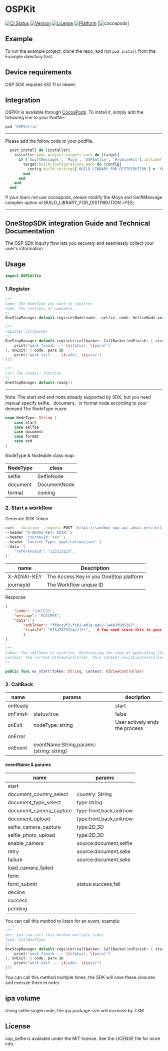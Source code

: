 # OSPKit

[![CI Status](https://img.shields.io/travis/loong/osp_selfie.svg?style=flat)](https://travis-ci.org/loong/osp_selfie)
[![Version](https://img.shields.io/cocoapods/v/osp_selfie.svg?style=flat)](https://cocoapods.org/pods/osp_selfie)
[![License](https://img.shields.io/cocoapods/l/osp_selfie.svg?style=flat)](https://cocoapods.org/pods/osp_selfie)
[![Platform](https://img.shields.io/cocoapods/p/osp_selfie.svg?style=flat)](https://cocoapods.org/pods/osp_selfie)
[![cocoapods](https://cocoapods.org/pods/OSPKit)]

## Example

To run the example project, clone the repo, and run `pod install` from the Example directory first.

## Device requirements

OSP SDK requires iOS 11 or newer.

## Integration

OSPKit is available through [CocoaPods](https://cocoapods.org). To install
it, simply add the following line to your Podfile:


```ruby
pod 'OSPSelfie'
```

----
Please add the follow code to your podfile.
```ruby
  post_install do |installer|
    installer.pods_project.targets.each do |target|
      if ['SwiftMessages', 'Moya', 'OSPSelfie', 'PromiseKit'].include? target.name
        target.build_configurations.each do |config|
          config.build_settings['BUILD_LIBRARY_FOR_DISTRIBUTION'] = 'YES'
        end
      end
    end
  end
```

If your team not use cocoapods, please modify the Moya and SwiftMessage complier option of BUILD_LIBRARY_FOR_DISTRIBUTION =YES;

----

## OneStopSDK integration Guide and Technical Documentation

The OSP SDK Inquiry flow lets you securely and seamlessly collect your user's information

## Usage

```swift
import OSPSelfie
```

### 1.Register

```swift
/**
name: The NodeType you want to register.
node: The instance of nodeable.
*/
OneStopManager.default.registerNode(name: .selfie, node: SelfieNode.init())

/**
register callbacker
*/
OneStopManager.default.register(callbacker: CallBacker(onFinish: { status, para in
    print("work finish --- \(status), \(para)")
}, onExit: { code, para in
    print("work exit --- \(code), \(para)")
}))

/**
call the ready() function
*/
OneStopManager.default.ready()
```

---
Note: The start and end node already supported by SDK, but you need manual specify selfie、document、or format node according to your demand.The NodeType euum:

```swift
enum NodeType: String {
    case start
    case selfie
    case document
    case format
    case end
}
```

NodeType & Nodeable class map:

|NodeType   |class          |
|-------    |-------        |
|selfie     |SelfieNode     |
|document   |DocumentNode   |
|format     |coming         |

### 2. Start a workflow

Generate SDK Token

```sh
curl --location --request POST 'https://sandbox-oop-api.advai.net/intl/openapi/sdk/v2/trans/start' \
--header 'X-ADVAI-KEY: XXXX' \
--header 'journeyId: xxx' \
--header 'Content-Type: application/json' \
--data '{
    "referenceId": "123213123",
}'
```

|name           |Description|
|----           |----|
|X-ADVAI-KEY    |The Access Key in you OneStop platform |
|journeyId      |The Workflow unqiue ID                 |

Response

```json
{
    "code": "SUCCESS",
    "message": "SUCCESS",
    "data": {
        "sdkToken": "fbbcc9f3-fcb2-4d1e-a4c2-7a443f0d5307",
        "transId": "073a78797a4e111f",   # You need store this in your DB and fetch transaction detail using this one. 
        }
}
```

```swift
/**
token: The sdkToken of workflow, Referencing the step of generating the SDK Token.
context: The current UIViewController, this context.naviationController cannt be nil
*/

public func ex_start(token: String, context: UIViewController)
```

### 2. CallBack

|name       |params             |decription                     |
|-------    |-------            |----------                     |
|onReady    |                   |start                          |
|onFinish   |status:true|false  |The workflow finish            |
|onExit     |nodeType: string   |User actively ends the process |
|onError    |                   |                               |
|onEvent    |eventName:String,params:[string: string]|          |

#### eventName & params

|name                   |params |
|----                   |----   |
|start                  |       |
|document_country_select|   country: String|
|document_type_select|      type:string|
|document_camera_capture|   type:front,back,unknow|
|document_upload|           type:front,back,unknow|
|selfie_camera_capture|     type:2D,3D|
|selfie_photo_upload| type:2D,3D|
|enable_camera| source:document,selfie|
|retry|source:document,selie|
|failure|source:document,selie|
|load_camera_failed|            |
|form|                          |
|form_submit|status:success,fail|
|decline    |   |
|success    |   |
|pending    |   |

You can call this method to listen for an event, example:

```swift
/**
des: you can call this method multiple times
type: CallBackType
*/
OneStopManager.default.register(callbacker: CallBacker(onFinish: { status, para in
    print("work finish --- \(status), \(para)")
}, onExit: { code, para in
    print("work exit --- \(code), \(para)")
}))
```

You can call this method multiple times, the SDK will save these closures and execute them in order.

## ipa volume

Using selfie single node, the ipa package size will increase by 7.3M

## License

osp_selfie is available under the MIT license. See the LICENSE file for more info.
